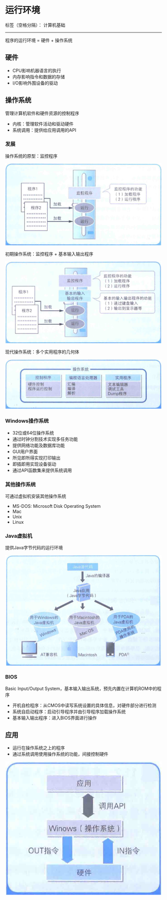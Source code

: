 # 运行环境

标签（空格分隔）： 计算机基础

---

程序的运行环境 = 硬件 + 操作系统

## 硬件

* CPU影响机器语言的执行
* 内存影响指令和数据的存储
* I/O影响外围设备的驱动

## 操作系统

管理计算机软件和硬件资源的控制程序

* 内核：管理软件活动和驱动硬件
* 系统调用：提供给应用调用的API

### 发展

操作系统的原型：监控程序

![操作系统的原型](https://raw.githubusercontent.com/wchaochao/images/master/gitbook-computer-base/operate-system-prototype.png)

初期操作系统：监控程序 + 基本输入输出程序

![初期操作系统](https://raw.githubusercontent.com/wchaochao/images/master/gitbook-computer-base/operate-system-simple.png)

现代操作系统：多个实用程序的几何体

![现代操作系统](https://raw.githubusercontent.com/wchaochao/images/master/gitbook-computer-base/operate-system-current.png)

### Windows操作系统

* 32位或64位操作系统
* 通过时钟分割技术实现多任务功能
* 提供网络功能及数据库功能
* GUI用户界面
* 所见即所得实现打印输出
* 即插即用实现设备驱动
* 通过API函数集来提供系统调用

### 其他操作系统

可通过虚拟机安装其他操作系统

* MS-DOS: Microsoft Disk Operating System
* Mac
* Unix
* Linux

### Java虚拟机

提供Java字节代码的运行环境

![Java虚拟机](https://raw.githubusercontent.com/wchaochao/images/master/gitbook-computer-base/java-virtual-machine.png)

### BIOS

Basic Input/Output System，基本输入输出系统，预先内置在计算机ROM中的程序

* 开机自检程序：从CMOS中读写系统设置的具体信息，对硬件部分进行检测
* 系统自启动程序：启动引导程序并由引导程序加载操作系统
* 基本输入输出程序：进入BIOS界面进行操作

## 应用

* 运行在操作系统之上的程序
* 通过系统调用使用操作系统的功能，间接控制硬件

![应用程序](https://raw.githubusercontent.com/wchaochao/images/master/gitbook-computer-base/application.png)
